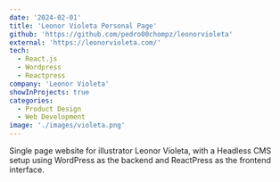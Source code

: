 ```yaml
---
date: '2024-02-01'
title: 'Leonor Violeta Personal Page'
github: 'https://github.com/pedro00chompz/leonorvioleta'
external: 'https://leonorvioleta.com/'
tech:
  - React.js
  - Wordpress
  - Reactpress
company: 'Leonor Violeta'
showInProjects: true
categories:
  - Product Design
  - Web Development
image: './images/violeta.png'
---
```


Single page website for illustrator Leonor Violeta, with a Headless CMS setup using WordPress as the backend and ReactPress as the frontend interface.
